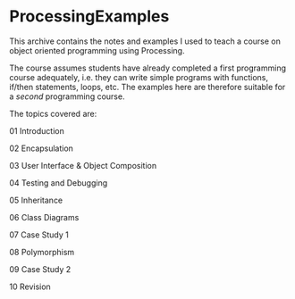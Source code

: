ProcessingExamples
==================

This archive contains the notes and examples I used to teach a course on object oriented programming using Processing. 

The course assumes students have already completed a first programming course adequately, i.e. they can write simple programs with functions, if/then statements, loops, etc. The examples here are therefore suitable for a *second* programming course.

The topics covered are:

01 Introduction

02 Encapsulation

03 User Interface & Object Composition

04 Testing and Debugging

05 Inheritance

06 Class Diagrams

07 Case Study 1

08 Polymorphism

09 Case Study 2

10 Revision



